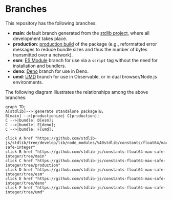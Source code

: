 <!--

@license Apache-2.0

Copyright (c) 2022 The Stdlib Authors.

Licensed under the Apache License, Version 2.0 (the "License");
you may not use this file except in compliance with the License.
You may obtain a copy of the License at

    http://www.apache.org/licenses/LICENSE-2.0

Unless required by applicable law or agreed to in writing, software
distributed under the License is distributed on an "AS IS" BASIS,
WITHOUT WARRANTIES OR CONDITIONS OF ANY KIND, either express or implied.
See the License for the specific language governing permissions and
limitations under the License.

-->

# Branches

This repository has the following branches:

-   **main**: default branch generated from the [stdlib project][stdlib-url], where all development takes place.
-   **production**: [production build][production-url] of the package (e.g., reformatted error messages to reduce bundle sizes and thus the number of bytes transmitted over a network).
-   **esm**: [ES Module][esm-url] branch for use via a `script` tag without the need for installation and bundlers.
-   **deno**: [Deno][deno-url] branch for use in Deno.
-   **umd**: [UMD][umd-url] branch for use in Observable, or in dual browser/Node.js environments.

The following diagram illustrates the relationships among the above branches:

```mermaid
graph TD;
A[stdlib]-->|generate standalone package|B;
B[main] -->|productionize| C[production];
C -->|bundle| D[esm];
C -->|bundle| E[deno];
C -->|bundle| F[umd];

click A href "https://github.com/stdlib-js/stdlib/tree/develop/lib/node_modules/%40stdlib/constants/float64/max-safe-integer"
click B href "https://github.com/stdlib-js/constants-float64-max-safe-integer/tree/main"
click C href "https://github.com/stdlib-js/constants-float64-max-safe-integer/tree/production"
click D href "https://github.com/stdlib-js/constants-float64-max-safe-integer/tree/esm"
click E href "https://github.com/stdlib-js/constants-float64-max-safe-integer/tree/deno"
click F href "https://github.com/stdlib-js/constants-float64-max-safe-integer/tree/umd"
```

[stdlib-url]: https://github.com/stdlib-js/stdlib/tree/develop/lib/node_modules/%40stdlib/constants/float64/max-safe-integer
[production-url]: https://github.com/stdlib-js/constants-float64-max-safe-integer/tree/production
[deno-url]: https://github.com/stdlib-js/constants-float64-max-safe-integer/tree/deno
[umd-url]: https://github.com/stdlib-js/constants-float64-max-safe-integer/tree/umd
[esm-url]: https://github.com/stdlib-js/constants-float64-max-safe-integer/tree/esm